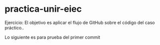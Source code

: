 # practica-unir-eiec

Ejercicio: El objetivo es aplicar el flujo de GitHub sobre el código del caso práctico..

Lo siguiente es para prueba del primer commit 
